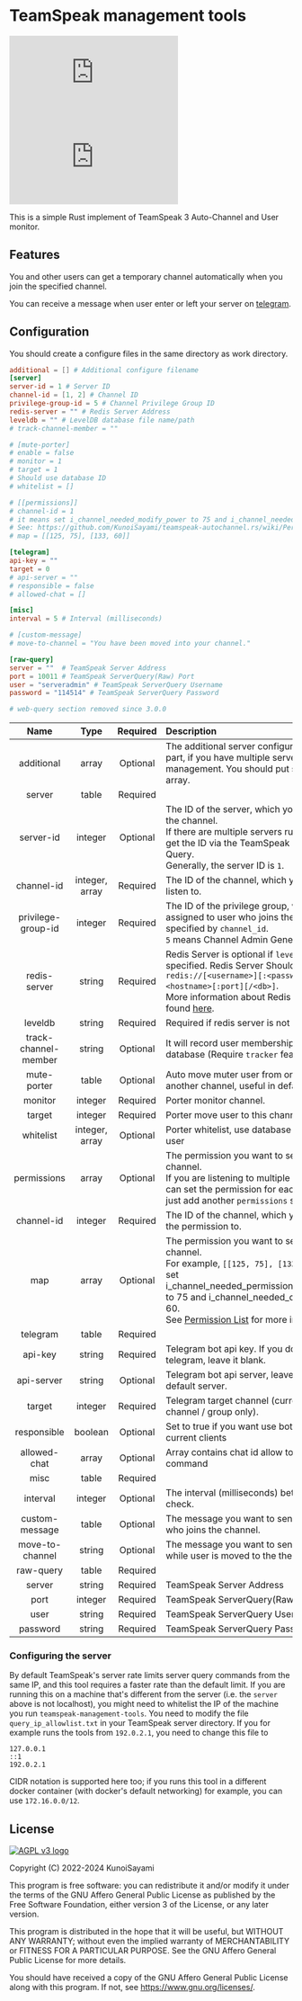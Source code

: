 # TeamSpeak management tools

![License](https://img.shields.io/github/license/KunoiSayami/teamspeak-management-tools.rs?style=for-the-badge) ![GitHub release (latest SemVer)](https://img.shields.io/github/v/release/KunoiSayami/teamspeak-management-tools.rs?style=for-the-badge)

This is a simple Rust implement of TeamSpeak 3 Auto-Channel and User monitor.

## Features

You and other users can get a temporary channel automatically when you join the specified channel.

You can receive a message when user enter or left your server on [telegram](https://telegram.org/).


## Configuration

You should create a configure files in the same directory as work directory.


```toml
additional = [] # Additional configure filename
[server]
server-id = 1 # Server ID
channel-id = [1, 2] # Channel ID
privilege-group-id = 5 # Channel Privilege Group ID
redis-server = "" # Redis Server Address
leveldb = "" # LevelDB database file name/path
# track-channel-member = ""

# [mute-porter]
# enable = false
# monitor = 1
# target = 1
# Should use database ID
# whitelist = []

# [[permissions]]
# channel-id = 1
# it means set i_channel_needed_modify_power to 75 and i_channel_needed_delete_power to 60
# See: https://github.com/KunoiSayami/teamspeak-autochannel.rs/wiki/Permission-List for more key information
# map = [[125, 75], [133, 60]]

[telegram]
api-key = ""
target = 0
# api-server = ""
# responsible = false
# allowed-chat = []

[misc]
interval = 5 # Interval (milliseconds)

# [custom-message]
# move-to-channel = "You have been moved into your channel."

[raw-query]
server = ""  # TeamSpeak Server Address
port = 10011 # TeamSpeak ServerQuery(Raw) Port
user = "serveradmin" # TeamSpeak ServerQuery Username
password = "114514" # TeamSpeak ServerQuery Password

# web-query section removed since 3.0.0
```

|         Name         |      Type      | Required | Description                                                                                                                                                                                                                                                                                                              |
|:--------------------:|:--------------:|:--------:|:-------------------------------------------------------------------------------------------------------------------------------------------------------------------------------------------------------------------------------------------------------------------------------------------------------------------------|
|      additional      |     array      | Optional | The additional server configure filename part, if you have multiple server to management. You should put strings in this array.                                                                                                                                                                                          |
|        server        |     table      | Required |                                                                                                                                                                                                                                                                                                                          |
|      server-id       |    integer     | Optional | The ID of the server, which you want to get the channel. <br>If there are multiple servers running, you can get the ID via the TeamSpeak 3 Server Query. <br>Generally, the server ID is `1`.                                                                                                                            |
|      channel-id      | integer, array | Required | The ID of the channel, which you want to listen to.                                                                                                                                                                                                                                                                      |
|  privilege-group-id  |    integer     | Required | The ID of the privilege group, which will be assigned to user who joins the channel specified by `channel_id`. <br>`5` means Channel Admin Generally.                                                                                                                                                                    |
|     redis-server     |     string     | Required | Redis Server is optional if `leveldb` is specified. Redis Server Should be like `redis://[<username>][:<password>@]<hostname>[:port][/<db>]`. <br>More information about Redis URL can be found [here](https://docs.rs/redis/latest/redis/#connection-parameters).                                                       |
|       leveldb        |     string     | Required | Required if redis server is not specified                                                                                                                                                                                                                                                                                |
| track-channel-member |     string     | Optional | It will record user membership in specify database (Require `tracker` feature)                                                                                                                                                                                                                                           |
|     mute-porter      |     table      | Optional | Auto move muter user from one channel to another channel, useful in default channel.                                                                                                                                                                                                                                     |
|       monitor        |    integer     | Required | Porter monitor channel.                                                                                                                                                                                                                                                                                                  |
|        target        |    integer     | Required | Porter move user to this channel.                                                                                                                                                                                                                                                                                        |
|      whitelist       | integer, array | Optional | Porter whitelist, use database ID to identify user                                                                                                                                                                                                                                                                       |
|     permissions      |     array      | Optional | The permission you want to set to the channel.<br/>If you are listening to multiple channels, you can set the permission for each channel by just add another `permissions` section.                                                                                                                                     |
|      channel-id      |    integer     | Required | The ID of the channel, which you want to add the permission to.                                                                                                                                                                                                                                                          |
|         map          |     array      | Optional | The permission you want to set to the channel. <br/>For example, `[[125, 75], [133, 60]]` means set i_channel_needed_permission_modify_power to 75 and i_channel_needed_delete_power to 60. <br>See [Permission List](https://github.com/KunoiSayami/teamspeak-autochannel.rs/wiki/Permission-List) for more information. |
|       telegram       |     table      | Required |                                                                                                                                                                                                                                                                                                                          |
|       api-key        |     string     | Required | Telegram bot api key. If you don't use telegram, leave it blank.                                                                                                                                                                                                                                                         |
|      api-server      |     string     | Optional | Telegram bot api server, leave blank to use default server.                                                                                                                                                                                                                                                              |
|        target        |    integer     | Required | Telegram target channel (current support channel / group only).                                                                                                                                                                                                                                                          |
|      responsible     |    boolean     | Optional | Set to true if you want use bot to query current clients                                                                                                                                                                                                                                                                 |
|     allowed-chat     |     array      | Optional | Array contains chat id allow to use bot command                                                                                                                                                                                                                                                                          |
|         misc         |     table      | Required |                                                                                                                                                                                                                                                                                                                          |
|       interval       |    integer     | Optional | The interval (milliseconds) between each check.                                                                                                                                                                                                                                                                          |
|    custom-message    |     table      | Optional | The message you want to send to the user who joins the channel.                                                                                                                                                                                                                                                          |
|   move-to-channel    |     string     | Optional | The message you want to send to the user while user is moved to the their channel.                                                                                                                                                                                                                                       |
|      raw-query       |     table      | Required |                                                                                                                                                                                                                                                                                                                          |
|        server        |     string     | Required | TeamSpeak Server Address                                                                                                                                                                                                                                                                                                 |
|         port         |    integer     | Required | TeamSpeak ServerQuery(Raw) Port                                                                                                                                                                                                                                                                                          |
|         user         |     string     | Required | TeamSpeak ServerQuery Username                                                                                                                                                                                                                                                                                           |
|       password       |     string     | Required | TeamSpeak ServerQuery Password                                                                                                                                                                                                                                                                                           |

### Configuring the server

By default TeamSpeak's server rate limits server query commands from the same IP, and this tool requires a faster rate than the default limit. If you are running this on a machine that's different from the server (i.e. the `server` above is not localhost), you might need to whitelist the IP of the machine you run `teamspeak-management-tools`. You need to modify the file `query_ip_allowlist.txt` in your TeamSpeak server directory. If you for example runs the tools from `192.0.2.1`, you need to change this file to

```plain
127.0.0.1
::1
192.0.2.1
```

CIDR notation is supported here too; if you runs this tool in a different docker container (with docker's default networking) for example, you can use `172.16.0.0/12`.

## License

[![](https://www.gnu.org/graphics/agplv3-155x51.png "AGPL v3 logo")](https://www.gnu.org/licenses/agpl-3.0.txt)

Copyright (C) 2022-2024 KunoiSayami

This program is free software: you can redistribute it and/or modify it under the terms of the GNU Affero General Public License as published by the Free Software Foundation, either version 3 of the License, or any later version.

This program is distributed in the hope that it will be useful, but WITHOUT ANY WARRANTY; without even the implied warranty of MERCHANTABILITY or FITNESS FOR A PARTICULAR PURPOSE. See the GNU Affero General Public License for more details.

You should have received a copy of the GNU Affero General Public License along with this program. If not, see <https://www.gnu.org/licenses/>.